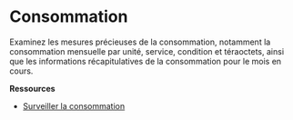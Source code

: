 Consommation
============

Examinez les mesures précieuses de la consommation, notamment la consommation mensuelle par unité, service, condition et téraoctets, ainsi que les informations récapitulatives de la consommation pour le mois en cours.

**Ressources**

-   [Surveiller la consommation](https://docs.teradata.com/search/all?query=%2522monitoring+consumption%2522&filters=ft%253Apublication_title~%2522Teradata+Vantage%25E2%2584%25A2+on+AWS+Getting+Started+Guide%2522_%2522Teradata+Vantage%25E2%2584%25A2+on+Azure+Getting+Started+Guide%2522&content-lang=)
